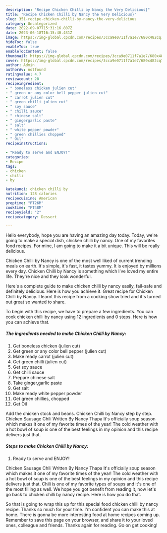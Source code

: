 ```yaml
---
description: "Recipe Chicken Chilli by Nancy the Very Delicious}"
title: "Recipe Chicken Chilli by Nancy the Very Delicious}"
slug: 351-recipe-chicken-chilli-by-nancy-the-very-delicious
category: Uncategorized
date: 2022-09-07T15:31:16.807Z
date: 2023-06-18T16:15:40.431Z
image: https://img-global.cpcdn.com/recipes/3cca9e0711f7a1e7/680x482cq70/chicken-chilli-by-nancy-recipe-main-photo.jpg
hideToc: false
enableToc: true
enableTocContent: false
thumbnail: https://img-global.cpcdn.com/recipes/3cca9e0711f7a1e7/680x482cq70/chicken-chilli-by-nancy-recipe-main-photo.jpg
cover: https://img-global.cpcdn.com/recipes/3cca9e0711f7a1e7/680x482cq70/chicken-chilli-by-nancy-recipe-main-photo.jpg
author: Admin
authorAv: notfound
ratingvalue: 4.7
reviewcount: 20
recipeingredient:
- " boneless chicken julien cut"
- " green or any color bell pepper julien cut"
- " carrot julien cut"
- " green chilli julien cut"
- " soy sauce"
- " chilli sauce"
- " chinese salt"
- " gingergarlic paste"
- " salt"
- " white pepper powder"
- " green chillies chopped"
- " Oil"
recipeinstructions:

- "Ready to serve and ENJOY!"
categories:
- Recipe
tags:
- chicken
- chilli
- by

katakunci: chicken chilli by 
nutrition: 128 calories
recipecuisine: American
preptime: "PT26M"
cooktime: "PT48M"
recipeyield: "2"
recipecategory: Dessert

---
```



Hello everybody, hope you are having an amazing day today. Today, we're going to make a special dish, chicken chilli by nancy. One of my favorites food recipes. For mine, I am going to make it a bit unique. This will be really delicious.

Chicken Chilli by Nancy is one of the most well liked of current trending meals on earth. It's simple, it's fast, it tastes yummy. It is enjoyed by millions every day. Chicken Chilli by Nancy is something which I've loved my entire life. They're nice and they look wonderful.

Here&#39;s a complete guide to make chicken chilli by nancy easily, fail-safe and definitely delicious. Here is how you achieve it. Great recipe for Chicken Chilli by Nancy. I learnt this recipe from a cooking show tried and it&#39;s turned out great so wanted to share.


To begin with this recipe, we have to prepare a few ingredients. You can cook chicken chilli by nancy using 12 ingredients and 0 steps. Here is how you can achieve that.

<!--inarticleads1-->

##### The ingredients needed to make Chicken Chilli by Nancy:

1. Get  boneless chicken (julien cut)
1. Get  green or any color bell pepper (julien cut)
1. Make ready  carrot (julien cut)
1. Get  green chilli (julien cut)
1. Get  soy sauce
1. Get  chilli sauce
1. Prepare  chinese salt
1. Take  ginger,garlic paste
1. Get  salt
1. Make ready  white pepper powder
1. Get  green chillies, chopped
1. Get  Oil


Add the chicken stock and beans. Chicken Chilli by Nancy step by step. Chicken Sausage Chili Written By Nancy Thapa It&#39;s officially soup season which makes it one of my favorite times of the year! The cold weather with a hot bowl of soup is one of the best feelings in my opinion and this recipe delivers just that. 

<!--inarticleads2-->

##### Steps to make Chicken Chilli by Nancy:


1. Ready to serve and ENJOY!

Chicken Sausage Chili Written By Nancy Thapa It&#39;s officially soup season which makes it one of my favorite times of the year! The cold weather with a hot bowl of soup is one of the best feelings in my opinion and this recipe delivers just that. Chili is one of my favorite types of soups and it&#39;s one of the most filling as well. We hope you got benefit from reading it, now let&#39;s go back to chicken chilli by nancy recipe. Here is how you do that. 

So that is going to wrap this up for this special food chicken chilli by nancy recipe. Thanks so much for your time. I'm confident you can make this at home. There is gonna be more interesting food at home recipes coming up. Remember to save this page on your browser, and share it to your loved ones, colleague and friends. Thanks again for reading. Go on get cooking!
